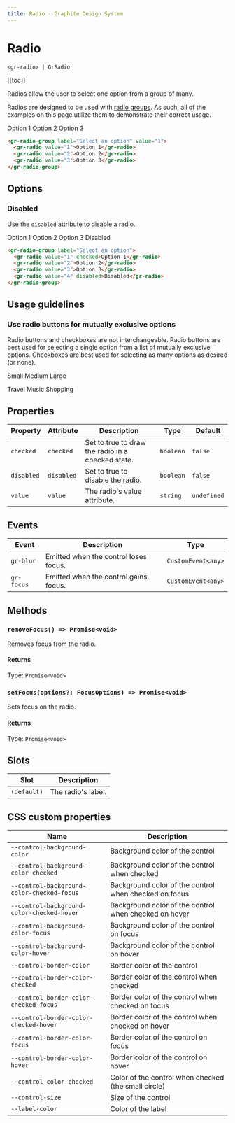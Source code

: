 ```yaml
---
title: Radio - Graphite Design System
---
```


# Radio

`<gr-radio> | GrRadio`

[[toc]]

<p class="intro">Radios allow the user to select one option from a group of many.</p>

Radios are designed to be used with [radio groups](/components/radio-group). As such, all of the examples on this page utilize them to demonstrate their correct usage.

<div class="example-block">
  <gr-radio-group label="Select an option" value="1">
    <gr-radio value="1">Option 1</gr-radio>
    <gr-radio value="2">Option 2</gr-radio>
    <gr-radio value="3">Option 3</gr-radio>
  </gr-radio-group>
</div>

```html
<gr-radio-group label="Select an option" value="1">
  <gr-radio value="1">Option 1</gr-radio>
  <gr-radio value="2">Option 2</gr-radio>
  <gr-radio value="3">Option 3</gr-radio>
</gr-radio-group>
```

## Options

### Disabled

Use the `disabled` attribute to disable a radio.

<div class="example-block">
  <gr-radio-group label="Select an option">
    <gr-radio value="1" checked>Option 1</gr-radio>
    <gr-radio value="2">Option 2</gr-radio>
    <gr-radio value="3">Option 3</gr-radio>
    <gr-radio value="4" disabled>Disabled</gr-radio>
  </gr-radio-group>
</div>

```html
<gr-radio-group label="Select an option">
  <gr-radio value="1" checked>Option 1</gr-radio>
  <gr-radio value="2">Option 2</gr-radio>
  <gr-radio value="3">Option 3</gr-radio>
  <gr-radio value="4" disabled>Disabled</gr-radio>
</gr-radio-group>
```

## Usage guidelines

### Use radio buttons for mutually exclusive options

Radio buttons and checkboxes are not interchangeable. Radio buttons are best used for selecting a single option from a list of mutually exclusive options. Checkboxes are best used for selecting as many options as desired (or none).

<div class="usage-guidelines usage-guidelines-do">

<ion-icon name="checkmark-circle" class="icon"></ion-icon>

<gr-radio-group label="Size" value="s">
  <gr-radio value="s">Small</gr-radio>
  <gr-radio value="m">Medium</gr-radio>
  <gr-radio value="l">Large</gr-radio>
</gr-radio-group>

</div>

<div class="usage-guidelines usage-guidelines-dont">

<ion-icon name="close-circle" class="icon"></ion-icon>

<gr-radio-group label="Interests" value="travel">
  <gr-radio value="travel">Travel</gr-radio>
  <gr-radio value="music">Music</gr-radio>
  <gr-radio value="shopping">Shopping</gr-radio>
</gr-radio-group>

</div>

## Properties

| Property   | Attribute  | Description                                       | Type      | Default     |
| ---------- | ---------- | ------------------------------------------------- | --------- | ----------- |
| `checked`  | `checked`  | Set to true to draw the radio in a checked state. | `boolean` | `false`     |
| `disabled` | `disabled` | Set to true to disable the radio.                 | `boolean` | `false`     |
| `value`    | `value`    | The radio's value attribute.                      | `string`  | `undefined` |

## Events

| Event      | Description                           | Type               |
| ---------- | ------------------------------------- | ------------------ |
| `gr-blur`  | Emitted when the control loses focus. | `CustomEvent<any>` |
| `gr-focus` | Emitted when the control gains focus. | `CustomEvent<any>` |

## Methods

### `removeFocus() => Promise<void>`

Removes focus from the radio.

#### Returns

Type: `Promise<void>`

### `setFocus(options?: FocusOptions) => Promise<void>`

Sets focus on the radio.

#### Returns

Type: `Promise<void>`

## Slots

| Slot        | Description        |
| ----------- | ------------------ |
| `(default)` | The radio's label. |

## CSS custom properties

| Name                                       | Description                                           |
| ------------------------------------------ | ----------------------------------------------------- |
| `--control-background-color`               | Background color of the control                       |
| `--control-background-color-checked`       | Background color of the control when checked          |
| `--control-background-color-checked-focus` | Background color of the control when checked on focus |
| `--control-background-color-checked-hover` | Background color of the control when checked on hover |
| `--control-background-color-focus`         | Background color of the control on focus              |
| `--control-background-color-hover`         | Background color of the control on hover              |
| `--control-border-color`                   | Border color of the control                           |
| `--control-border-color-checked`           | Border color of the control when checked              |
| `--control-border-color-checked-focus`     | Border color of the control when checked on focus     |
| `--control-border-color-checked-hover`     | Border color of the control when checked on hover     |
| `--control-border-color-focus`             | Border color of the control on focus                  |
| `--control-border-color-hover`             | Border color of the control on hover                  |
| `--control-color-checked`                  | Color of the control when checked (the small circle)  |
| `--control-size`                           | Size of the control                                   |
| `--label-color`                            | Color of the label                                    |

